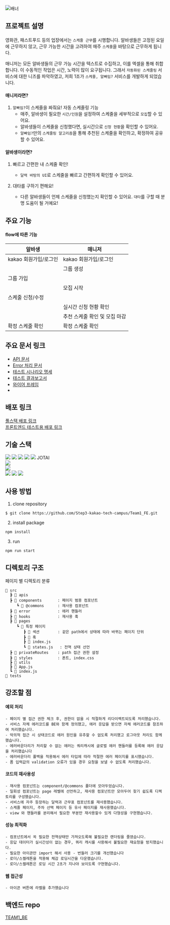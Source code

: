 ![배너](https://github.com/Step3-kakao-tech-campus/Team1_FE/assets/111048211/3621340d-0bd1-4556-94bd-5583288136ce)


## 프로젝트 설명

####

영화관, 패스트푸드 등의 업장에서는 `스케줄 근무`를 시행합니다. 알바생들은 고정된 요일에 근무하지 않고, 근무 가능한 시간을 고려하여 매주 `스케줄`을 바탕으로 근무하게 됩니다.

매니저는 모든 알바생들의 근무 가능 시간을 텍스트로 수집하고, 이를 엑셀을 통해 취합합니다. 이 수동적인 작업은 시간, 노력이 많이 요구됩니다. 그래서 `자동화된 스케줄링` 서비스에 대한 니즈를 파악하였고, 저희 1조가 `스케줄, 알빠임?` 서비스를 개발하게 되었습니다.

#### 매니저라면?

1. `알빠임?`이 스케줄을 짜줘요! 자동 스케줄링 기능
   - 매주, 알바생이 필요한 `시간/인원`을 설정하여 스케줄을 세부적으로 `모집`할 수 있어요.
   - 알바생들이 스케줄을 신청했다면, 실시간으로 `신청 현황`을 확인할 수 있어요.
   - `알빠임?`만의 `스케줄링 알고리즘`을 통해 추천된 스케줄을 확인하고, 확정하여 공유할 수 있어요.

#### 알바생이라면?

1. 빠르고 간편한 내 스케줄 확인!

   - `달력 바탕의 UI`로 스케줄을 빠르고 간편하게 확인할 수 있어요.

2. 대타를 구하기 편해요!
   - 다른 알바생들이 언제 스케줄을 신청했는지 확인할 수 있어요. `대타`를 구할 때 분명 도움이 될 거예요!


## 주요 기능

#### flow에 따른 기능

| 알바생                | 매니저                        |
| --------------------- | ----------------------------- |
| kakao 회원가입/로그인 | kakao 회원가입/로그인         |
|                       | 그룹 생성                     |
| 그룹 가입             |                               |
|                       | 모집 시작                     |
| 스케줄 신청/수정      |                               |
|                       | 실시간 신청 현황 확인         |
|                       | 추천 스케줄 확인 및 모집 마감 |
| 확정 스케줄 확인      | 확정 스케줄 확인              |

## 주요 문서 링크

- [API 문서](https://www.notion.so/API-10-08-ver-fb7b0444a9574894938b6cf5e39b38c2?pvs=25)
- [Error 처리 문서](https://www.notion.so/978e4b88b09f4e20a487ec4904eddd67?pvs=25)
- [테스트 시나리오 명세](https://www.notion.so/f070025327fd4ab58086f3da594e3f07)
- [테스트 결과보고서](https://www.notion.so/a47cf45db6314e318030c07b5b3da33a)
- [와이어 프레임](https://www.figma.com/file/NPlfOX5C2seLsJOuGJJLti/1%EC%A1%B0-%EC%99%80%EC%9D%B4%EC%96%B4%ED%94%84%EB%A0%88%EC%9E%84?type=design&node-id=0%3A1&mode=design&t=MluLXkeWbkZ4UhD3-1)
- 
## 배포 링크

[풀스택 배포 링크](https://kf52b6fc37489a.user-app.krampoline.com)   
[프론트엔드 테스트용 배포 링크](https://k14c7827846a9a.user-app.krampoline.com)

## 기술 스택 
<div>
<img src="https://img.shields.io/badge/npm-CB3837?style=for-the-badge&logo=npm&logoColor=white">
<img src="https://img.shields.io/badge/TYPESCRIPT-3178C6?style=for-the-badge&logo=TYPESCRIPT&logoColor=white">
<img src="https://img.shields.io/badge/REACT-61DAFB?style=for-the-badge&logo=REACT&logoColor=white">
<img src="https://img.shields.io/badge/React Query-FF4154?style=for-the-badge&logo=React Query&logoColor=white">
<img src="https://img.shields.io/badge/Axios-5A29E4?style=for-the-badge&logo=Redux&logoColor=white">
JOTAI
</div>
<div>
<img src="https://img.shields.io/badge/styled components-DB7093?style=for-the-badge&logo=styled components&logoColor=white">
</div>
<div>
<img src="https://img.shields.io/badge/playwright-2EAD33?style=for-the-badge&logo=playwright&logoColor=white">
</div>
<div>
<img src="https://img.shields.io/badge/GIT-F05032?style=for-the-badge&logo=GIT&logoColor=white">
<img src="https://img.shields.io/badge/GITHUB-181717?style=for-the-badge&logo=GITHUB&logoColor=white">
<img src="https://img.shields.io/badge/VISUAL STUDIO CODE-007ACC?style=for-the-badge&logo=VISUAL STUDIO CODE&logoColor=white">
</div>


## 사용 방법


1. clone repository
```
$ git clone https://github.com/Step3-kakao-tech-campus/Team1_FE.git
```

2. install package
```
npm install
```

3. run
```
npm run start
```


## 디렉토리 구조

페이지 별 디렉토리 분류

```
📂 src
  ┣ 📂 apis
  ┣ 📂 components       : 페이지 범용 컴포넌트
     ┗ 📂 @commons      : 재사용 컴포넌트
  ┣ 📂 error            : 에러 핸들러
  ┣ 📂 hooks            : 재사용 훅
  ┣ 📂 pages
     ┗ 📂 특정 페이지
        ┣ 📂 섹션        : 같은 path에서 상태에 따라 바뀌는 페이지 단위
        ┣ 📂 훅
        ┣ 📄 index.js    
        ┗ 📄 states.js   : 전역 상태 선언
  ┣ 📂 privateRoutes    : path 접근 권한 설정
  ┣ 📂 styles           : 폰트, index.css 
  ┣ 📂 utils
  ┣ 📄 App.js
  ┗ 📄 index.js
📂 tests
```


## 강조할 점

#### 예외 처리
```
- 페이지 별 접근 권한 체크 후, 권한이 없을 시 적절하게 리다이렉트되도록 처리했습니다.
- 서비스 자체 에러코드를 BE와 함께 정의했고, 에러 응답을 받으면 자체 에러코드를 참조하여 처리했습니다.
- 악의적 접근 시 상태코드로 에러 원인을 유추할 수 없도록 처리했고 로그아웃 처리도 함께 했습니다.
- 에러바운더리가 처리할 수 없는 에러는 쿼리캐시에 글로벌 에러 핸들러를 등록해 에러 응답을 처리했습니다
- 에러바운더리 폴백을 적용해서 에러 타입에 따라 적절한 에러 페이지를 표시했습니다.
- 폼 입력값의 validation 오류가 있을 경우 요청을 보낼 수 없도록 처리했습니다.
```
#### 코드의 재사용성
```
- 재사용 컴포넌트는 component/@commons 폴더에 모아두었습니다.
- 일회성 컴포넌트는 page 레벨에 선언하고, 재사용 컴포넌트만 모아두어 찾기 쉽도록 디렉토리를 구성했습니다.
- 서비스에 자주 등장하는 달력과 근무표 컴포넌트를 재사용했습니다.
- 스케줄 페이지, 주차 선택 페이지 등 유사 페이지를 재사용했습니다.
- view 와 핸들러를 분리해서 필요한 부분만 재사용할수 있게 다형성을 구현했습니다.
```
#### 성능 최적화
```
- 컴포넌트에서 꼭 필요한 전역상태만 가져오도록해 불필요한 랜더링을 줄였습니다.
- 응답 데이터가 실시간성이 없는 경우, 쿼리 캐시를 사용해서 불필요한 재요청을 방지했습니다.
- 필요한 아이콘만 import 해서 사용 - 번들러 크기를 개선했습니다
- 로더/스켈레톤을 적용해 체감 로딩시간을 다운했습니다.
- 로더/스켈레톤은 로딩 시간 2초가 지나야 보이도록 구현했습니다.
```
#### 웹 접근성
```
- 아이콘 버튼에 라벨을 추가했습니다
```
## 백엔드 repo

[TEAM1_BE](https://github.com/Step3-kakao-tech-campus/Team1_BE)



